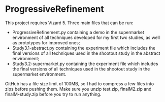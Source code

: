 # ProgressiveRefinement

This project requires Vizard 5. Three main files that can be run: 
- ProgressiveRefinement.py containing a demo in the supermarket environment of all techniques developed for my first two studies, as well as prototypes for improved ones;
- Study3.1-abstract.py containing the experiment file which includes the final versions of all techniques used in the shootout study in the abstract environment;
- Study3.2-supermarket.py containing the experiment file which includes the final versions of all techniques used in the shootout study in the supermarket environment.

GitHub has a file size limit of 100MB, so I had to compress a few files into zips before pushing them. Make sure you unzip test.zip, finalM2.zip and finalM-study.zip before you try to run anything.